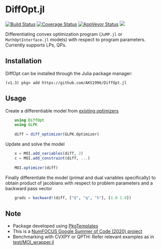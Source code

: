 # DiffOpt.jl
[![Build Status](https://travis-ci.org/AKS1996/DiffOpt.jl.svg?branch=master)](https://travis-ci.org/AKS1996/DiffOpt.jl) 
[![Coverage Status](https://coveralls.io/repos/github/AKS1996/DiffOpt.jl/badge.svg?branch=master)](https://coveralls.io/github/AKS1996/DiffOpt.jl?branch=master)
[![AppVeyor Status](https://ci.appveyor.com/api/projects/status/github/AKS1996/DiffOpt.jl?branch=master&svg=true)](https://ci.appveyor.com/project/AKS1996/diffopt-jl)
[![][docs-dev-img]][docs-dev-url]


Differentiating convex optimization program (`JuMP.jl` or `MathOptInterface.jl` models) with respect to program parameters. Currently supports LPs, QPs.

## Installation
DiffOpt can be installed through the Julia package manager:
```
(v1.3) pkg> add https://github.com/AKS1996/DiffOpt.jl
```

## Usage
Create a differentiable model from [existing optimizers](https://www.juliaopt.org/JuMP.jl/stable/installation/)
```julia
    using DiffOpt
    using GLPK
    
    diff = diff_optimizer(GLPK.Optimizer)
```
Update and solve the model 
```julia
    x = MOI.add_variables(diff, 2)
    c = MOI.add_constraint(diff, ...)
    
    MOI.optimize!(diff)
```
Finally differentiate the model (primal and dual variables specifically) to obtain product of jacobians with respect to problem parameters and a backward pass vector
```julia
    grads = backward!(diff, ["Q", "q", "h"], [1.0 1.0])
```

## Note
- Package developed using [PkgTemplates](https://github.com/invenia/PkgTemplates.jl)
- This is a [NumFOCUS Google Summer of Code (2020) project](https://summerofcode.withgoogle.com/organizations/4727917315096576/?sp-page=2#5232064888045568)
- Benchmarking with CVXPY or QPTH: Refer relevant examples as in [test/MOI_wrapper.jl](https://github.com/AKS1996/DiffOpt.jl/blob/master/test/MOI_wrapper.jl#L130)


[docs-dev-img]: https://img.shields.io/badge/docs-dev-blue.svg
[docs-dev-url]: https://aks1996.github.io/DiffOpt.jl/dev/